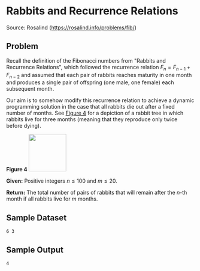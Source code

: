 
Rabbits and Recurrence Relations
================================

Source: Rosalind (https://rosalind.info/problems/fib/)

Problem
-------

Recall the definition of the Fibonacci numbers from "Rabbits and Recurrence Relations", which followed the recurrence relation $F_{n} = F_{n−1} + F_{n−2}$ and assumed that each pair of rabbits reaches maturity in one month and produces a single pair of offspring (one male, one female) each subsequent month.

Our aim is to somehow modify this recurrence relation to achieve a dynamic programming solution in the case that all rabbits die out after a fixed number of months. See [Figure 4](https://rosalind.info/media/problems/fibd/mortal_rabbit_tree.png) for a depiction of a rabbit tree in which rabbits live for three months (meaning that they reproduce only twice before dying).


**Figure 4**
<img src="https://rosalind.info/media/problems/fibd/mortal_rabbit_tree.png" width=100>


**Given:** Positive integers $n \leq 100$ and $m \leq 20$.

**Return:** The total number of pairs of rabbits that will remain after the $n$-th month if all rabbits live for $m$ months.


Sample Dataset
--------------
```
6 3
```

Sample Output
-------------
```
4
```
